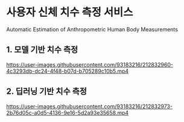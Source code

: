 # 사용자 신체 치수 측정 서비스
Automatic Estimation of Anthropometric Human Body Measurements

## 1. 모델 기반 치수 측정

https://user-images.githubusercontent.com/93183216/212832960-4c3293db-dc24-4f48-b07d-b705289c10b5.mp4


## 2. 딥러닝 기반 치수 측정

https://user-images.githubusercontent.com/93183216/212832973-2b76d05c-a0d5-4136-9e16-5d2a93e35658.mp4

